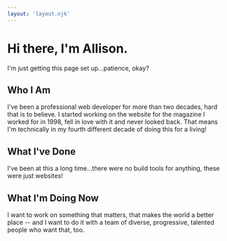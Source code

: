 ```yaml
---
layout: 'layout.njk'
---
```


# Hi there, I'm Allison.
I'm just getting this page set up...patience, okay?

## Who I Am
I've been a professional web developer for more than two decades, hard that is to believe. I started working on the website for the magazine I worked for in 1998, fell in love with it and never looked back. That means I'm technically in my fourth different decade of doing this for a living!

## What I've Done
I've been at this a long time...there were no build tools for anything, these were just websites!

## What I'm Doing Now
I want to work on something that matters, that makes the world a better place -- and I want to do it with a team of diverse, progressive, talented people who want that, too.